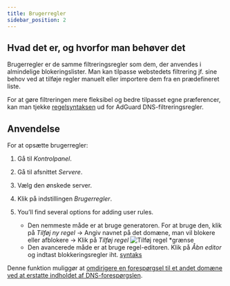 ```yaml
---
title: Brugerregler
sidebar_position: 2
---
```


## Hvad det er, og hvorfor man behøver det

Brugerregler er de samme filtreringsregler som dem, der anvendes i almindelige blokeringslister. Man kan tilpasse webstedets filtrering jf. sine behov ved at tilføje regler manuelt eller importere dem fra en prædefineret liste.

For at gøre filtreringen mere fleksibel og bedre tilpasset egne præferencer, kan man tjekke [regelsyntaksen](/general/dns-filtering-syntax/) ud for AdGuard DNS-filtreringsregler.

## Anvendelse

For at opsætte brugerregler:

1. Gå til _Kontrolpanel_.

2. Gå til afsnittet _Servere_.

3. Vælg den ønskede server.

4. Klik på indstillingen _Brugerregler_.

5. You’ll find several options for adding user rules.

    - Den nemmeste måde er at bruge generatoren. For at bruge den, klik på _Tilføj ny regel_ → Angiv navnet på det domæne, man vil blokere eller afblokere → Klik på _Tilføj regel_
        ![Tilføj regel \*grænse](https://cdn.adtidy.org/content/kb/dns/private/new_dns/userrules_step5.png)
    - Den avancerede måde er at bruge regel-editoren. Klik på _Åbn editor_ og indtast blokkeringsregler iht. [syntaks](/general/dns-filtering-syntax/)

Denne funktion muliggør at [omdirigere en forespørgsel til et andet domæne ved at erstatte indholdet af DNS-forespørgslen](/general/dns-filtering-syntax/#dnsrewrite-modifier).
